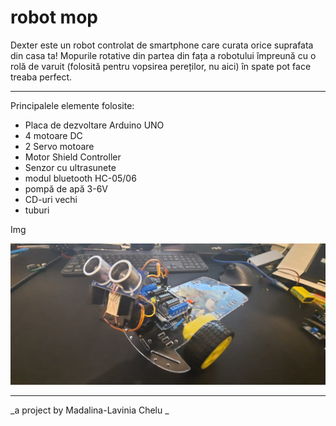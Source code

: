 # robot mop 

 Dexter este un robot controlat de smartphone care curata orice suprafata din casa ta! Mopurile rotative din partea din fața a robotului împreună cu o rolă de varuit (folosită pentru vopsirea pereților, nu aici) în spate pot face treaba perfect. 

---


Principalele elemente folosite:

* Placa de dezvoltare Arduino UNO
* 4 motoare DC
* 2 Servo motoare
* Motor Shield Controller
* Senzor cu ultrasunete
* modul bluetooth HC-05/06
* pompă de apă 3-6V
* CD-uri vechi
* tuburi

    

Img

![init sample](poz1.jpg)




---
_a project by Madalina-Lavinia Chelu  _

